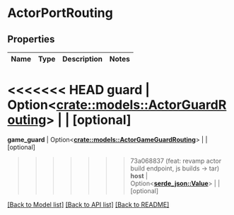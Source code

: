 # ActorPortRouting

## Properties

Name | Type | Description | Notes
------------ | ------------- | ------------- | -------------
<<<<<<< HEAD
**guard** | Option<[**crate::models::ActorGuardRouting**](ActorGuardRouting.md)> |  | [optional]
=======
**game_guard** | Option<[**crate::models::ActorGameGuardRouting**](ActorGameGuardRouting.md)> |  | [optional]
>>>>>>> 73a068837 (feat: revamp actor build endpoint, js builds -> tar)
**host** | Option<[**serde_json::Value**](.md)> |  | [optional]

[[Back to Model list]](../README.md#documentation-for-models) [[Back to API list]](../README.md#documentation-for-api-endpoints) [[Back to README]](../README.md)



